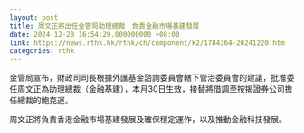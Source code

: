 ```yaml
---
layout: post
title: 周文正將出任金管局助理總裁　負責金融市場基建發展
date: 2024-12-20 16:54:29.000000000 +08:00
link: https://news.rthk.hk/rthk/ch/component/k2/1784364-20241220.htm
categories: rthk
---
```


金管局宣布，財政司司長根據外匯基金諮詢委員會轄下管治委員會的建議，批准委任周文正為助理總裁（金融基建），本月30日生效，接替將借調至按揭證券公司擔任總裁的鮑克運。

周文正將負責香港金融市場基建發展及確保穩定運作，以及推動金融科技發展。
